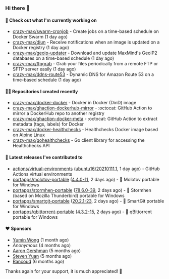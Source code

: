 ### Hi there 👋

#### 👷 Check out what I'm currently working on

- [crazy-max/swarm-cronjob](https://github.com/crazy-max/swarm-cronjob) - Create jobs on a time-based schedule on Docker Swarm (1 day ago)
- [crazy-max/diun](https://github.com/crazy-max/diun) - Receive notifications when an image is updated on a Docker registry (1 day ago)
- [crazy-max/geoip-updater](https://github.com/crazy-max/geoip-updater) - Download and update MaxMind&#39;s GeoIP2 databases on a time-based schedule (1 day ago)
- [crazy-max/ftpgrab](https://github.com/crazy-max/ftpgrab) - Grab your files periodically from a remote FTP or SFTP server easily (1 day ago)
- [crazy-max/ddns-route53](https://github.com/crazy-max/ddns-route53) - Dynamic DNS for Amazon Route 53 on a time-based schedule (1 day ago)

#### 👨‍💻 Repositories I created recently

- [crazy-max/docker-docker](https://github.com/crazy-max/docker-docker) - Docker in Docker (DinD) image
- [crazy-max/ghaction-dockerhub-mirror](https://github.com/crazy-max/ghaction-dockerhub-mirror) - :octocat: GitHub Action to mirror a DockerHub repo to another registry
- [crazy-max/ghaction-docker-meta](https://github.com/crazy-max/ghaction-docker-meta) - :octocat: GitHub Action to extract metadata (tags, labels) for Docker
- [crazy-max/docker-healthchecks](https://github.com/crazy-max/docker-healthchecks) - Healthchecks Docker image based on Alpine Linux
- [crazy-max/gohealthchecks](https://github.com/crazy-max/gohealthchecks) - Go client library for accessing the Healthchecks API

#### 🚀 Latest releases I've contributed to

- [actions/virtual-environments](https://github.com/actions/virtual-environments) ([ubuntu16/20210111.1](https://github.com/actions/virtual-environments/releases/tag/ubuntu16%2F20210111.1), 1 day ago) - GitHub Actions virtual environments
- [portapps/molotov-portable](https://github.com/portapps/molotov-portable) ([4.4.0-11](https://github.com/portapps/molotov-portable/releases/tag/4.4.0-11), 2 days ago) - 🚀 Molotov portable for Windows
- [portapps/stormhen-portable](https://github.com/portapps/stormhen-portable) ([78.6.0-39](https://github.com/portapps/stormhen-portable/releases/tag/78.6.0-39), 2 days ago) - 🚀 Stormhen (based on Mozilla Thunderbird) portable for Windows
- [portapps/smartgit-portable](https://github.com/portapps/smartgit-portable) ([20.2.1-23](https://github.com/portapps/smartgit-portable/releases/tag/20.2.1-23), 2 days ago) - 🚀 SmartGit portable for Windows 
- [portapps/qbittorrent-portable](https://github.com/portapps/qbittorrent-portable) ([4.3.2-15](https://github.com/portapps/qbittorrent-portable/releases/tag/4.3.2-15), 2 days ago) - 🚀 qBittorrent portable for Windows

#### ❤️ Sponsors
- [Yumin Wong](https://github.com/itsbagpack) (1 month ago)
- _Anonymous_ (4 months ago)
- [Aaron Gershman](https://github.com/aegershman) (5 months ago)
- [Steven Yuan](https://github.com/syuan100) (5 months ago)
- [Rancoud](https://github.com/rancoud) (6 months ago)

Thanks again for your support, it is much appreciated! 🙏
